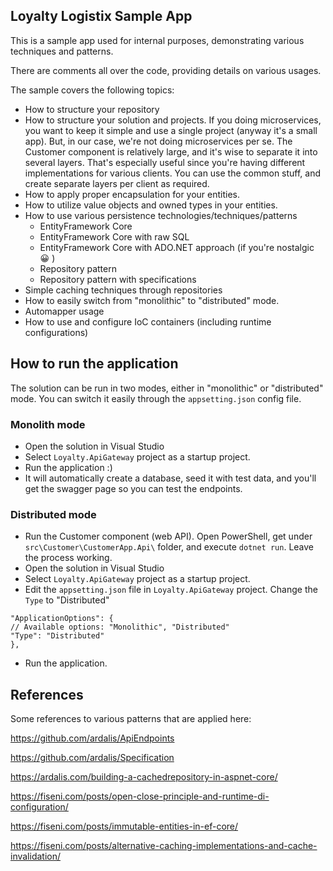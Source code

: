 ## Loyalty Logistix Sample App

This is a sample app used for internal purposes, demonstrating various techniques and patterns.

There are comments all over the code, providing details on various usages.

The sample covers the following topics:
- How to structure your repository
- How to structure your solution and projects. If you doing microservices, you want to keep it simple and use a single project (anyway it's a small app). But, in our case, we're not doing microservices per se. The Customer component is relatively large, and it's wise to separate it into several layers. That's especially useful since you're having different implementations for various clients. You can use the common stuff, and create separate layers per client as required.
- How to apply proper encapsulation for your entities.
- How to utilize value objects and owned types in your entities.
- How to use various persistence technologies/techniques/patterns
	- EntityFramework Core
	- EntityFramework Core with raw SQL
	- EntityFramework Core with ADO.NET approach (if you're nostalgic :grinning: )
	- Repository pattern
	- Repository pattern with specifications
- Simple caching techniques through repositories
- How to easily switch from "monolithic" to "distributed" mode.
- Automapper usage
- How to use and configure IoC containers (including runtime configurations)

## How to run the application

The solution can be run in two modes, either in "monolithic" or "distributed" mode. You can switch it easily through the `appsetting.json` config file.

### Monolith mode
- Open the solution in Visual Studio
- Select `Loyalty.ApiGateway` project as a startup project.
- Run the application :)
- It will automatically create a database, seed it with test data, and you'll get the swagger page so you can test the endpoints.

### Distributed mode
- Run the Customer component (web API). Open PowerShell, get under `src\Customer\CustomerApp.Api\` folder, and execute `dotnet run`. Leave the process working.
- Open the solution in Visual Studio
- Select `Loyalty.ApiGateway` project as a startup project.
- Edit the `appsetting.json` file in `Loyalty.ApiGateway` project. Change the `Type` to "Distributed"
```
"ApplicationOptions": {
// Available options: "Monolithic", "Distributed"
"Type": "Distributed"
},
```
- Run the application. 

## References

Some references to various patterns that are applied here:

https://github.com/ardalis/ApiEndpoints

https://github.com/ardalis/Specification

https://ardalis.com/building-a-cachedrepository-in-aspnet-core/

https://fiseni.com/posts/open-close-principle-and-runtime-di-configuration/

https://fiseni.com/posts/immutable-entities-in-ef-core/

https://fiseni.com/posts/alternative-caching-implementations-and-cache-invalidation/

